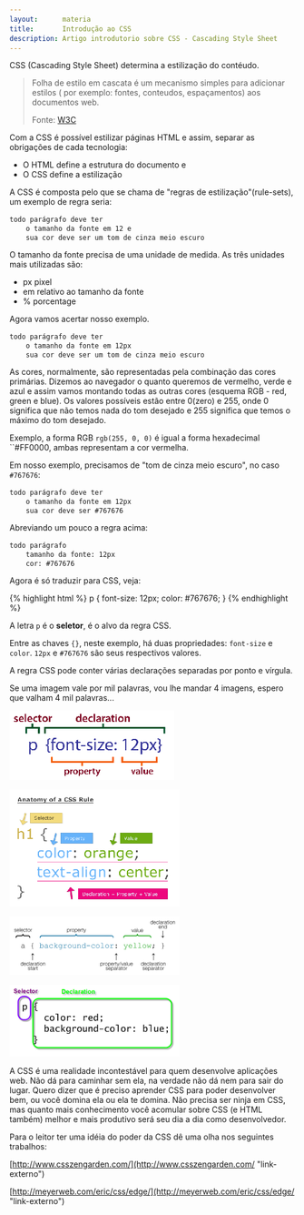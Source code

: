```yaml
---
layout:      materia
title:       Introdução ao CSS
description: Artigo introdutorio sobre CSS - Cascading Style Sheet
---
```


CSS (Cascading Style Sheet) determina a estilização do contéudo.

> Folha de estilo em cascata é um mecanismo simples para adicionar estilos ( por exemplo: fontes, conteudos, espaçamentos)
> aos documentos web.
>
> Fonte: [W3C](http://www.w3.org/Style/CSS/ "link-externo")

Com a CSS é possível estilizar páginas HTML e assim, separar as obrigações de cada tecnologia:

- O HTML define a estrutura do documento e
- O CSS define a estilização

A CSS é composta pelo que se chama de "regras de estilização"(rule-sets), um exemplo de regra seria: 

    todo parágrafo deve ter
        o tamanho da fonte em 12 e
        sua cor deve ser um tom de cinza meio escuro

O tamanho da fonte precisa de uma unidade de medida. As três unidades mais utilizadas são:

- px pixel
- em relativo ao tamanho da fonte
- % porcentage

Agora vamos acertar nosso exemplo.

    todo parágrafo deve ter
        o tamanho da fonte em 12px
        sua cor deve ser um tom de cinza meio escuro

As cores, normalmente, são representadas pela combinação das cores primárias. Dizemos ao navegador o quanto queremos de
vermelho, verde e azul e assim vamos montando todas as outras cores (esquema RGB - red, green e blue). Os valores possíveis
estão entre 0(zero) e 255, onde 0 significa que não temos nada do tom desejado e 255 significa que temos o máximo do tom desejado.

Exemplo, a forma RGB `rgb(255, 0, 0)` é igual a forma hexadecimal ``#FF0000, ambas representam a cor vermelha.

Em nosso exemplo, precisamos de "tom de cinza meio escuro", no caso `#767676`:

    todo parágrafo deve ter
        o tamanho da fonte em 12px
        sua cor deve ser #767676

Abreviando um pouco a regra acima:

    todo parágrafo
        tamanho da fonte: 12px
        cor: #767676

Agora é só traduzir para CSS, veja:

{% highlight html %}
p {
    font-size: 12px;
    color: #767676;
}
{% endhighlight %}


A letra `p` é o __seletor__, é o alvo da regra CSS.

Entre as chaves `{}`, neste exemplo, há duas propriedades: `font-size` e `color`. `12px` e `#767676` são seus respectivos valores.

A regra CSS pode conter várias declarações separadas por ponto e vírgula.

Se uma imagem vale por mil palavras, vou lhe mandar 4 imagens, espero que valham 4 mil palavras...


![Figura ilustrando uma rouler set](css-syntax01.png "Figura ilustrando uma rouler set")

![Figura ilustrando uma rouler set](css-syntax02.png "Figura ilustrando uma rouler set")

![Figura ilustrando uma rouler set](css-syntax03.png "Figura ilustrando uma rouler set")

![Figura ilustrando uma rouler set](css-syntax04.png "Figura ilustrando uma rouler set")

A CSS é uma realidade incontestável para quem desenvolve aplicações web. Não dá para caminhar sem ela, na verdade não dá
nem para sair do lugar. Quero dizer que é preciso aprender CSS para poder desenvolver bem, ou você domina ela ou ela te domina.
Não precisa ser ninja em CSS, mas quanto mais conhecimento você acomular sobre CSS (e HTML também) melhor e mais produtivo
será seu dia a dia como desenvolvedor.

Para o leitor ter uma idéia do poder da CSS dê uma olha nos seguintes trabalhos:

[http://www.csszengarden.com/](http://www.csszengarden.com/ "link-externo")

[http://meyerweb.com/eric/css/edge/](http://meyerweb.com/eric/css/edge/ "link-externo")
